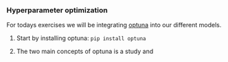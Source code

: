 ### Hyperparameter optimization
For todays exercises we will be integrating [optuna](https://optuna.readthedocs.io/en/stable/index.html) into 
our different models.

1. Start by installing optuna:
   `pip install optuna`
   
2. The two main concepts of optuna is a study and 